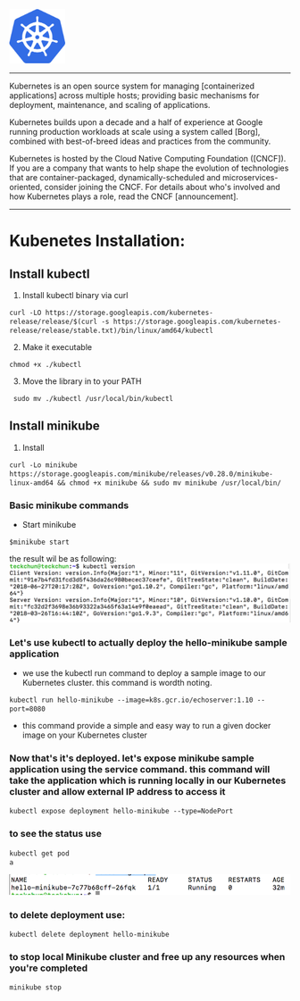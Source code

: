 <img src="https://github.com/kubernetes/kubernetes/raw/master/logo/logo.png" width="100">

----

Kubernetes is an open source system for managing [containerized applications]
across multiple hosts; providing basic mechanisms for deployment, maintenance,
and scaling of applications.

Kubernetes builds upon a decade and a half of experience at Google running
production workloads at scale using a system called [Borg],
combined with best-of-breed ideas and practices from the community.

Kubernetes is hosted by the Cloud Native Computing Foundation ([CNCF]).
If you are a company that wants to help shape the evolution of
technologies that are container-packaged, dynamically-scheduled
and microservices-oriented, consider joining the CNCF.
For details about who's involved and how Kubernetes plays a role,
read the CNCF [announcement].

----
# Kubenetes Installation:

## Install kubectl

1. Install kubectl binary via curl

```
curl -LO https://storage.googleapis.com/kubernetes-release/release/$(curl -s https://storage.googleapis.com/kubernetes-release/release/stable.txt)/bin/linux/amd64/kubectl
```

2. Make it executable
```
chmod +x ./kubectl

```
3. Move the library in to your PATH
```
 sudo mv ./kubectl /usr/local/bin/kubectl
```
## Install minikube

1. Install 
```
curl -Lo minikube https://storage.googleapis.com/minikube/releases/v0.28.0/minikube-linux-amd64 && chmod +x minikube && sudo mv minikube /usr/local/bin/
```
### Basic minikube commands
* Start minikube
```
$minikube start
```

the result wil be as following:
<img src="https://github.com/Teckchun/-Kubernetes-Demo/blob/master/Assets/Images/kube-ctl-start-result.png?raw=true">

### Let's use kubectl to actually deploy the hello-minikube sample application

* we use the kubectl run command to deploy a sample image to our Kubernetes cluster. this command is wordth noting.
```
kubectl run hello-minikube --image=k8s.gcr.io/echoserver:1.10 --port=8080
```
* this command provide a simple and easy way to run a given docker image on your Kubernetes cluster

### Now that's it's deployed. let's expose minikube sample application using the service command. this command will take the application which is running locally in our Kubernetes cluster and allow external IP address to access it

```
kubectl expose deployment hello-minikube --type=NodePort

```

### to see the status use 
```
kubectl get pod
a
```
<img src="https://github.com/Teckchun/-Kubernetes-Demo/blob/master/Assets/Images/kube-ctl-get-pod.png?raw=true">

### to delete deployment use:
```
kubectl delete deployment hello-minikube 
```

### to stop local Minikube cluster and free up any resources when you're completed

```
minikube stop

```



